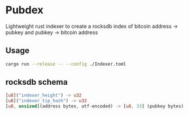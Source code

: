 # Pubdex

Lightweight rust indexer to create a rocksdb index of bitcoin address -> pubkey and pubkey -> bitcoin address

## Usage

```bash
cargo run --release -- --config ./Indexer.toml
```

## rocksdb schema

```rust
[u8]("indexer_height") -> u32
[u8]("indexer_tip_hash") -> u32
[u8, unsized](address bytes, utf-encoded) -> [u8, 33] (pubkey bytes)
```
